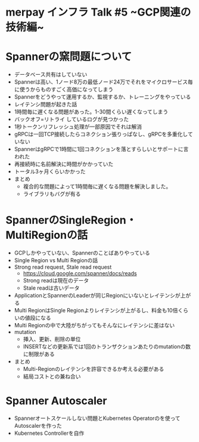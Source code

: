 merpay インフラ Talk #5 ~GCP関連の技術編~
==

# Spannerの窯問題について

* データベース共有はしていない
* Spannerは高い、1ノード8万の最低ノード24万でそれをマイクロサービス毎に使うからものすごく高価になってしまう
* Spannerをどうやって運用するか、監視するか、トレーニングをやっている
* レイテンシ問題が起きた話
* 1時間毎に遅くなる問題があった。1-30間くらい遅くなってしまう
* バックオフ=リトライ しているログが見つかった
* 1秒トークンリフレッシュ処理が一部原因でそれは解消
* gRPCは一回TCP接続したらコネクション張りっぱなし、gRPCを多重化していない
* SpannerはgRPCで1時間に1回コネクションを落とすらしいとサポートに言われた
* 再接続時に名前解決に時間がかかっていた
* トータル3ヶ月くらいかかった
* まとめ
    * 複合的な問題によって1時間毎に遅くなる問題を解決しました。
    * ライブラリもバグが有る

# SpannerのSingleRegion・MultiRegionの話

* GCPしかやっていない、Spannerのことばありやっている
* Single Region vs Multi Regionの話
* Strong read request, Stale read request
    * https://cloud.google.com/spanner/docs/reads
    * Strong readは現在のデータ
    * Stale readは古いデータ
* ApplicationとSpannerのLeaderが同じRegionにいないとレイテンシが上がる
* Multi RegionはSingle Regionよりレイテンシが上がるし、料金も10倍くらいの値段になる
* Multi Regionの中で大陸がちがってもそんなにレイテンシに差はない
* mutation
    * 挿入、更新、削除の単位
    * INSERTなどの更新系では1回のトランザクションあたりのmutationの数に制限がある
* まとめ
    * Multi-Regionのレイテンシを許容できるか考える必要がある
    * 結局コストとの兼ね合い

# Spanner Autoscaler

* Spannerオートスケールしない問題とKubernetes Operatorのを使ってAutoscalerを作った
* Kubernetes Controllerを自作
